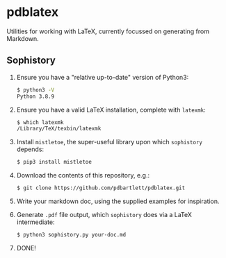 # pdblatex
Utilities for working with LaTeX, currently focussed on generating from Markdown.

## Sophistory

1. Ensure you have a "relative up-to-date" version of Python3:

   ```sh
   $ python3 -V
   Python 3.8.9
   ```

1. Ensure you have a valid LaTeX installation, complete with `latexmk`:

   ```sh
   $ which latexmk
   /Library/TeX/texbin/latexmk
   ```

1. Install `mistletoe`, the super-useful library upon which `sophistory` depends:

   ```sh
   $ pip3 install mistletoe
   ```

1. Download the contents of this repository, e.g.:

   ```sh
   $ git clone https://github.com/pdbartlett/pdblatex.git
   ```

1. Write your markdown doc, using the supplied examples for inspiration.
1. Generate `.pdf` file output, which `sophistory` does via a LaTeX intermediate:

   ```sh
   $ python3 sophistory.py your-doc.md
   ```

1. DONE!
